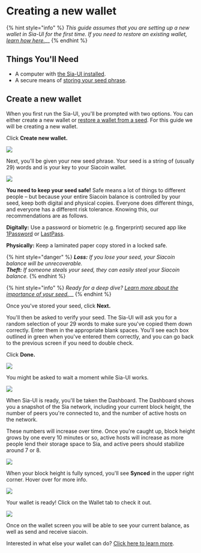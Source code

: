 # Creating a new wallet

{% hint style="info" %}
_This guide assumes that you are setting up a new wallet in Sia-UI for the first time. If you need to restore an existing wallet,_ [_learn how here._](how-to-restore-a-wallet-from-a-seed-in-sia-ui.md)__
{% endhint %}

## Things You'll Need

* A computer with [the Sia-UI installed](how-to-download-and-install-sia-ui.md).
* A secure means of [storing your seed phrase](../back-up-your-sia-wallet.md).&#x20;

## Create a new wallet

When you first run the Sia-UI, you'll be prompted with two options. You can either create a new wallet or [restore a wallet from a seed](how-to-restore-a-wallet-from-a-seed-in-sia-ui.md). For this guide we will be creating a new wallet.

Click **Create new wallet.**

![](<../../../.gitbook/assets/restore-1 (2) (2) (2).png>)

Next, you'll be given your new seed phrase. Your seed is a string of (usually 29) words and is your key to your Siacoin wallet.

![](../../../.gitbook/assets/new-2.png)

**You need to keep your seed safe!** Safe means a lot of things to different people – but because your entire Siacoin balance is controlled by your seed, keep both digital and physical copies. Everyone does different things, and everyone has a different risk tolerance. Knowing this, our recommendations are as follows.

**Digitally:** Use a password or biometric (e.g. fingerprint) secured app like [1Password](https://1password.com) or [LastPass](https://www.lastpass.com).

**Physically:** Keep a laminated paper copy stored in a locked safe.

{% hint style="danger" %}
_**Loss:** If you lose your seed, your Siacoin balance will be unrecoverable._\
_**Theft:** If someone steals your seed, they can easily steal your Siacoin balance._
{% endhint %}

{% hint style="info" %}
_Ready for a deep dive?_ [_Learn more about the importance of your seed._](../../the-importance-of-your-seed.md)__
{% endhint %}



Once you've stored your seed, click **Next.**

You'll then be asked to verify your seed. The Sia-UI will ask you for a random selection of your 29 words to make sure you've copied them down correctly. Enter them in the appropriate blank spaces. You'll see each box outlined in green when you've entered them correctly, and you can go back to the previous screen if you need to double check.

Click **Done.**

![](../../../.gitbook/assets/new-3.png)

You might be asked to wait a moment while Sia-UI works.

![](../../../.gitbook/assets/new-4.png)

When Sia-UI is ready, you'll be taken the Dashboard. The Dashboard shows you a snapshot of the Sia network, including your current block height, the number of peers you're connected to, and the number of active hosts on the network.

These numbers will increase over time. Once you're caught up, block height grows by one every 10 minutes or so, active hosts will increase as more people lend their storage space to Sia, and active peers should stabilize around 7 or 8.

![](../../../.gitbook/assets/new-5.png)

When your block height is fully synced, you'll see **Synced** in the upper right corner. Hover over for more info.

![](../../../.gitbook/assets/new-6.png)

Your wallet is ready! Click on the Wallet tab to check it out.

![](../../../.gitbook/assets/send-1.png)

Once on the wallet screen you will be able to see your current balance, as well as send and receive siacoin.

Interested in what else your wallet can do? [Click here to learn more](../../wallet-overview.md).
